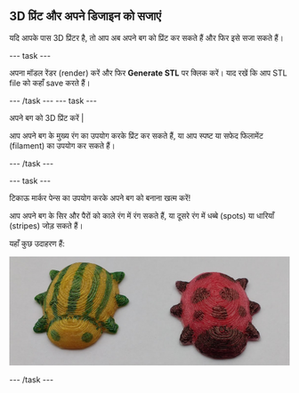 ## 3D प्रिंट और अपने डिजाइन को सजाएं

यदि आपके पास 3D प्रिंटर है, तो आप अब अपने बग को प्रिंट कर सकते हैं और फिर इसे सजा सकते हैं।

--- task ---

अपना मॉडल रेंडर (render) करें और फिर **Generate STL** पर क्लिक करें। याद रखें कि आप STL file को कहाँ save करते हैं।

--- /task --- --- task ---

अपने बग को 3D प्रिंट करें |

आप अपने बग के मुख्य रंग का उपयोग करके प्रिंट कर सकते हैं, या आप स्पष्ट या सफेद फिलामेंट (filament) का उपयोग कर सकते हैं।

--- /task ---

--- task ---

टिकाऊ मार्कर पेन्स का उपयोग करके अपने बग को बनाना खत्म करें!

आप अपने बग के सिर और पैरों को काले रंग में रंग सकते हैं, या दूसरे रंग में धब्बे (spots) या धारियाँ (stripes) जोड़ सकते हैं।

यहाँ कुछ उदाहरण हैं:

![screenshot](images/bug-decorated.png)

--- /task ---

 




  
